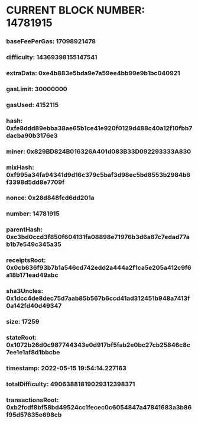 # CURRENT BLOCK NUMBER: 14781915

### baseFeePerGas: 17098921478
### difficulty: 14369398155147541
### extraData: 0xe4b883e5bda9e7a59ee4bb99e9b1bc040921
### gasLimit: 30000000
### gasUsed: 4152115
### hash: 0xfe8ddd89ebba38ae65b1ce41e920f0129d488c40a12f10fbb7dacba90b3176e3
### miner: 0x829BD824B016326A401d083B33D092293333A830
### mixHash: 0xf995a34fa94341d9d16c379c5baf3d98ec5bd8553b2984b6f3398d5dd8e7709f
### nonce: 0x28d848fcd6dd201a
### number: 14781915
### parentHash: 0xc3bd0ccd3f850f604131fa08898e71976b3d6a87c7edad77ab1b7e549c345a35
### receiptsRoot: 0x0cb636f93b7b1a546cd742edd2a444a2f1ca5e205a412c9f6a18b171ead49abc
### sha3Uncles: 0x1dcc4de8dec75d7aab85b567b6ccd41ad312451b948a7413f0a142fd40d49347
### size: 17259
### stateRoot: 0x1072b26d0c987744343e0d917bf5fab2e0bc27cb25846c8c7ee1e1af8d1bbcbe
### timestamp: 2022-05-15 19:54:14.227163
### totalDifficulty: 49063881819029312398371
### transactionsRoot: 0xb2fcdf8bf58bd49524cc1fecec0c6054847a47841683a3b86f95d57635e698cb
